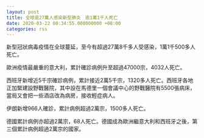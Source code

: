 ```yaml
---
layout: post
title: 全球逾27萬人感染新型肺炎　逾1萬1千人死亡
date: 2020-03-22 00:34:55.000000000 +08:00
categories: rss
---
```


新型冠狀病毒疫情在全球蔓延，至今有超過27萬8千多人受感染，1萬1千500多人死亡。

歐洲疫情最嚴重的意大利，累計確診病例升至超過47000宗，4032人死亡。

西班牙新增近5千宗確診病例，累計接近2萬5千宗，1320多人死亡。西班牙各地正加緊建設野戰醫院，其中設在馬德里一個會議中心的野戰醫院有5500張病床，當局又會把一些酒店改為病房，接收輕症病人。

伊朗新增966人確診，累計病例超過2萬宗，1500多人死亡。

德國累計病例亦超過2萬宗，68人死亡。德國成為歐洲繼意大利和西班牙之後，第三個累計病例超過2萬宗的國家。
